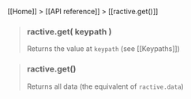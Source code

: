 [[Home]] > [[API reference]] > [[ractive.get()]]

> ### ractive.get( keypath )
> Returns the value at `keypath` (see [[Keypaths]])

> ### ractive.get()
> Returns all data (the equivalent of `ractive.data`)